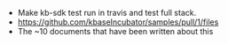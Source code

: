 * Make kb-sdk test run in travis and test full stack.
* https://github.com/kbaseIncubator/samples/pull/1/files
* The ~10 documents that have been written about this